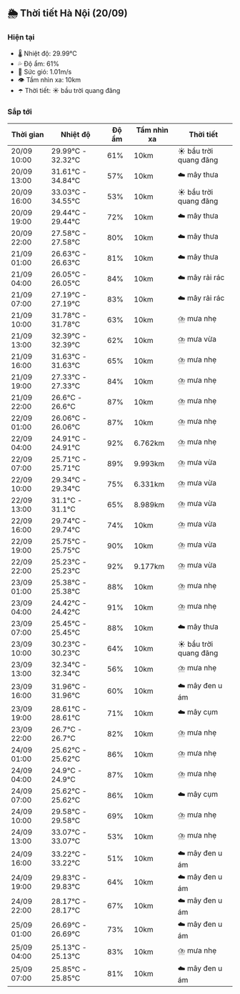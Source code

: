 ## 🌦️ Thời tiết Hà Nội (20/09)

### Hiện tại

- 🌡️ Nhiệt độ: 29.99℃
- 💦 Độ ẩm: 61%
- 💨 Sức gió: 1.01m/s
- 👁️ Tầm nhìn xa: 10km
- ☂️ Thời tiết: ☀️ bầu trời quang đãng

### Sắp tới

| Thời gian | Nhiệt độ | Độ ẩm | Tầm nhìn xa | Thời tiết |
| --- | --- | --- | --- | --- |
| 20/09 10:00 | 29.99℃ - 32.32℃ | 61% | 10km | ☀️ bầu trời quang đãng |
| 20/09 13:00 | 31.61℃ - 34.84℃ | 57% | 10km | ☁️ mây thưa |
| 20/09 16:00 | 33.03℃ - 34.55℃ | 53% | 10km | ☀️ bầu trời quang đãng |
| 20/09 19:00 | 29.44℃ - 29.44℃ | 72% | 10km | ☁️ mây thưa |
| 20/09 22:00 | 27.58℃ - 27.58℃ | 80% | 10km | ☁️ mây thưa |
| 21/09 01:00 | 26.63℃ - 26.63℃ | 81% | 10km | ☁️ mây thưa |
| 21/09 04:00 | 26.05℃ - 26.05℃ | 84% | 10km | ☁️ mây rải rác |
| 21/09 07:00 | 27.19℃ - 27.19℃ | 83% | 10km | ☁️ mây rải rác |
| 21/09 10:00 | 31.78℃ - 31.78℃ | 63% | 10km | ⛈️ mưa nhẹ |
| 21/09 13:00 | 32.39℃ - 32.39℃ | 62% | 10km | ⛈️ mưa vừa |
| 21/09 16:00 | 31.63℃ - 31.63℃ | 65% | 10km | ⛈️ mưa nhẹ |
| 21/09 19:00 | 27.33℃ - 27.33℃ | 84% | 10km | ⛈️ mưa nhẹ |
| 21/09 22:00 | 26.6℃ - 26.6℃ | 87% | 10km | ⛈️ mưa nhẹ |
| 22/09 01:00 | 26.06℃ - 26.06℃ | 87% | 10km | ⛈️ mưa nhẹ |
| 22/09 04:00 | 24.91℃ - 24.91℃ | 92% | 6.762km | ⛈️ mưa nhẹ |
| 22/09 07:00 | 25.71℃ - 25.71℃ | 89% | 9.993km | ⛈️ mưa vừa |
| 22/09 10:00 | 29.34℃ - 29.34℃ | 75% | 6.331km | ⛈️ mưa vừa |
| 22/09 13:00 | 31.1℃ - 31.1℃ | 65% | 8.989km | ⛈️ mưa vừa |
| 22/09 16:00 | 29.74℃ - 29.74℃ | 74% | 10km | ⛈️ mưa vừa |
| 22/09 19:00 | 25.75℃ - 25.75℃ | 90% | 10km | ⛈️ mưa vừa |
| 22/09 22:00 | 25.23℃ - 25.23℃ | 92% | 9.177km | ⛈️ mưa vừa |
| 23/09 01:00 | 25.38℃ - 25.38℃ | 88% | 10km | ⛈️ mưa nhẹ |
| 23/09 04:00 | 24.42℃ - 24.42℃ | 91% | 10km | ⛈️ mưa nhẹ |
| 23/09 07:00 | 25.45℃ - 25.45℃ | 88% | 10km | ☁️ mây thưa |
| 23/09 10:00 | 30.23℃ - 30.23℃ | 64% | 10km | ☀️ bầu trời quang đãng |
| 23/09 13:00 | 32.34℃ - 32.34℃ | 56% | 10km | ⛈️ mưa nhẹ |
| 23/09 16:00 | 31.96℃ - 31.96℃ | 60% | 10km | ☁️ mây đen u ám |
| 23/09 19:00 | 28.61℃ - 28.61℃ | 71% | 10km | ☁️ mây cụm |
| 23/09 22:00 | 26.7℃ - 26.7℃ | 82% | 10km | ⛈️ mưa nhẹ |
| 24/09 01:00 | 25.62℃ - 25.62℃ | 86% | 10km | ⛈️ mưa nhẹ |
| 24/09 04:00 | 24.9℃ - 24.9℃ | 87% | 10km | ⛈️ mưa nhẹ |
| 24/09 07:00 | 25.62℃ - 25.62℃ | 86% | 10km | ☁️ mây cụm |
| 24/09 10:00 | 29.58℃ - 29.58℃ | 69% | 10km | ⛈️ mưa nhẹ |
| 24/09 13:00 | 33.07℃ - 33.07℃ | 53% | 10km | ⛈️ mưa nhẹ |
| 24/09 16:00 | 33.22℃ - 33.22℃ | 51% | 10km | ☁️ mây đen u ám |
| 24/09 19:00 | 29.83℃ - 29.83℃ | 64% | 10km | ☁️ mây đen u ám |
| 24/09 22:00 | 28.17℃ - 28.17℃ | 67% | 10km | ☁️ mây đen u ám |
| 25/09 01:00 | 26.69℃ - 26.69℃ | 73% | 10km | ☁️ mây đen u ám |
| 25/09 04:00 | 25.13℃ - 25.13℃ | 83% | 10km | ⛈️ mưa nhẹ |
| 25/09 07:00 | 25.85℃ - 25.85℃ | 81% | 10km | ☁️ mây đen u ám |
